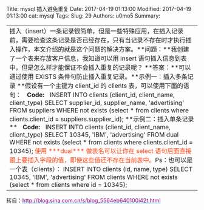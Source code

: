 Title: mysql 插入避免重复
Date: 2017-04-19 01:13:00
Modified: 2017-04-19 01:13:00
cat: mysql
Tags: 
Slug: 29
Authors: u0mo5 
Summary: 

<table width="700"><tbody><tr class="firstRow"><td style="font-size: 1em;">插入（insert）一条记录很简单，但是一些特殊应用，在插入记录前，需要检查这条记录是否已经存在，只有当记录不存在时才执行插入操作，本文介绍的就是这个问题的解决方案。**问题：**我创建了一个表来存放客户信息，我知道可以用 insert 语句插入信息到表中，但是怎么样才能保证不会插入重复的记录呢？    **答案：**可以通过使用 EXISTS 条件句防止插入重复记录。**示例一：插入多条记录    **假设有一个主键为 client_id 的 clients 表，可以使用下面的语句：        <span style="margin: 0px 10px; font-weight: bold;">Code:</span>    INSERT INTO clients    (client_id, client_name, client_type)    SELECT supplier_id, supplier_name, &#39;advertising&#39;    FROM suppliers    WHERE not exists (select * from clients    where clients.client_id = suppliers.supplier_id);    **示例二：插入单条记录**    <span style="margin: 0px 10px; font-weight: bold;">Code:</span>    INSERT INTO clients    (client_id, client_name, client_type)    SELECT 10345, &#39;IBM&#39;, &#39;advertising&#39;    FROM dual    WHERE not exists (select * from clients    where clients.client_id = 10345);    <span style="color: rgb(255, 67, 19);">使用&nbsp;***dual***&nbsp;做表名可以让你在 select 语句后面直接跟上要插入字段的值，即使这些值还不存在当前表中。</span>Ps：也可以是一个表（clients）：    INSERT INTO clients    (id, name, type)    SELECT 10345, &#39;IBM&#39;, &#39;advertising&#39;    FROM clients    WHERE not exists (select * from clients    where id = 10345);</td></tr></tbody></table>转自：<a href="http://blog.sina.com.cn/s/blog_5564eb640100i42t.html" style="color: rgb(16, 138, 198);"><span style="color: rgb(129, 0, 129);">http://blog.sina.com.cn/s/blog_5564eb640100i42t.html</span></a>    
